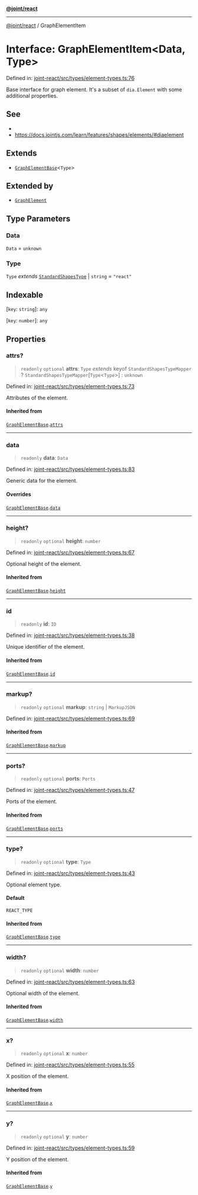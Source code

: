 [**@joint/react**](../README.md)

***

[@joint/react](../README.md) / GraphElementItem

# Interface: GraphElementItem\<Data, Type\>

Defined in: [joint-react/src/types/element-types.ts:76](https://github.com/samuelgja/joint/blob/main/packages/joint-react/src/types/element-types.ts#L76)

Base interface for graph element.
It's a subset of `dia.Element` with some additional properties.

## See

 - 
 - https://docs.jointjs.com/learn/features/shapes/elements/#diaelement

## Extends

- [`GraphElementBase`](GraphElementBase.md)\<`Type`\>

## Extended by

- [`GraphElement`](GraphElement.md)

## Type Parameters

### Data

`Data` = `unknown`

### Type

`Type` *extends* [`StandardShapesType`](../type-aliases/StandardShapesType.md) \| `string` = `"react"`

## Indexable

\[`key`: `string`\]: `any`

\[`key`: `number`\]: `any`

## Properties

### attrs?

> `readonly` `optional` **attrs**: `Type` *extends* keyof `StandardShapesTypeMapper` ? `StandardShapesTypeMapper`\[`Type`\<`Type`\>\] : `unknown`

Defined in: [joint-react/src/types/element-types.ts:73](https://github.com/samuelgja/joint/blob/main/packages/joint-react/src/types/element-types.ts#L73)

Attributes of the element.

#### Inherited from

[`GraphElementBase`](GraphElementBase.md).[`attrs`](GraphElementBase.md#attrs)

***

### data

> `readonly` **data**: `Data`

Defined in: [joint-react/src/types/element-types.ts:83](https://github.com/samuelgja/joint/blob/main/packages/joint-react/src/types/element-types.ts#L83)

Generic data for the element.

#### Overrides

[`GraphElementBase`](GraphElementBase.md).[`data`](GraphElementBase.md#data)

***

### height?

> `readonly` `optional` **height**: `number`

Defined in: [joint-react/src/types/element-types.ts:67](https://github.com/samuelgja/joint/blob/main/packages/joint-react/src/types/element-types.ts#L67)

Optional height of the element.

#### Inherited from

[`GraphElementBase`](GraphElementBase.md).[`height`](GraphElementBase.md#height)

***

### id

> `readonly` **id**: `ID`

Defined in: [joint-react/src/types/element-types.ts:38](https://github.com/samuelgja/joint/blob/main/packages/joint-react/src/types/element-types.ts#L38)

Unique identifier of the element.

#### Inherited from

[`GraphElementBase`](GraphElementBase.md).[`id`](GraphElementBase.md#id)

***

### markup?

> `readonly` `optional` **markup**: `string` \| `MarkupJSON`

Defined in: [joint-react/src/types/element-types.ts:69](https://github.com/samuelgja/joint/blob/main/packages/joint-react/src/types/element-types.ts#L69)

#### Inherited from

[`GraphElementBase`](GraphElementBase.md).[`markup`](GraphElementBase.md#markup)

***

### ports?

> `readonly` `optional` **ports**: `Ports`

Defined in: [joint-react/src/types/element-types.ts:47](https://github.com/samuelgja/joint/blob/main/packages/joint-react/src/types/element-types.ts#L47)

Ports of the element.

#### Inherited from

[`GraphElementBase`](GraphElementBase.md).[`ports`](GraphElementBase.md#ports)

***

### type?

> `readonly` `optional` **type**: `Type`

Defined in: [joint-react/src/types/element-types.ts:43](https://github.com/samuelgja/joint/blob/main/packages/joint-react/src/types/element-types.ts#L43)

Optional element type.

#### Default

`REACT_TYPE`

#### Inherited from

[`GraphElementBase`](GraphElementBase.md).[`type`](GraphElementBase.md#type-1)

***

### width?

> `readonly` `optional` **width**: `number`

Defined in: [joint-react/src/types/element-types.ts:63](https://github.com/samuelgja/joint/blob/main/packages/joint-react/src/types/element-types.ts#L63)

Optional width of the element.

#### Inherited from

[`GraphElementBase`](GraphElementBase.md).[`width`](GraphElementBase.md#width)

***

### x?

> `readonly` `optional` **x**: `number`

Defined in: [joint-react/src/types/element-types.ts:55](https://github.com/samuelgja/joint/blob/main/packages/joint-react/src/types/element-types.ts#L55)

X position of the element.

#### Inherited from

[`GraphElementBase`](GraphElementBase.md).[`x`](GraphElementBase.md#x)

***

### y?

> `readonly` `optional` **y**: `number`

Defined in: [joint-react/src/types/element-types.ts:59](https://github.com/samuelgja/joint/blob/main/packages/joint-react/src/types/element-types.ts#L59)

Y position of the element.

#### Inherited from

[`GraphElementBase`](GraphElementBase.md).[`y`](GraphElementBase.md#y)
